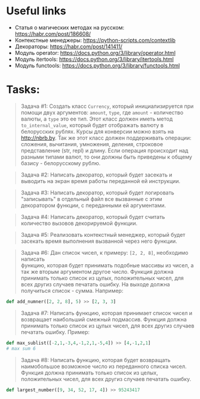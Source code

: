 # Useful links

* Статья о магических методах на русском: https://habr.com/post/186608/
* Контекстные менеджеры: https://python-scripts.com/contextlib
* Декораторы: https://habr.com/post/141411/
* Модуль operator: https://docs.python.org/3/library/operator.html
* Модуль itertools: https://docs.python.org/3/library/itertools.html
* Модуль functools: https://docs.python.org/3/library/functools.html


# Tasks:

> Задача #1: Создать класс `Currency`, который инициализируется при помощи двух
аргументов: `amount`, `type`, где `amount` - количество валюты, а `type` это 
ее тип. Этот класс должен иметь метод `to_internal_value`, который будет 
отображать валюту в белорусских рублях. Курсы для конверсии можно взять на 
http://nbrb.by. Так же этот класс должен поддерживать операции: сложения, 
вычитания, умножения, деления, строковое представление (str, repl) и длину. 
Если операция происходит над разными типами валют, то они должны быть приведены 
к общему базису - белорусскому рублю.

> Задача #2: Написать декоратор, который будет засекать и выводить на экран
время работы переданной ей инструкции. 

> Задача #3: Написать декоратор, который будет логировать "записывать" в 
отдельный файл все вызванные с этим декоратором функции, с переданными ей 
аргументами.

> Задача #4: Написать декоратор, который будет считать количество вызовов 
декорируемой функции.

> Задача #5: Реализовать контекстный менеджер, который будет засекать время 
выполнения вызванной через него функции.

> Задача #6: Дан список чисел, к примеру: `[2, 2, 8]`, необходимо написать \
функцию, которая будет принимать подобные массивы из чисел, а так же вторым 
аргументом другое число. Функция должна принимать только список из цулых, 
положительных чисел, для всех другиз случаев печатать ошибку. На выходе должна 
получиться список - сумма. Например:
```python
def add_numner([2, 2, 8], 5) >> [2, 3, 3]
```

> Задача #7: Написать функцию, которая принимает список чисел и возвращает 
наибольший смежный подмассив. Функция должна принимать только список из 
цулых чисел, для всех другиз случаев печатать ошибку. Пример:
```python
def max_sublist([-2,1,-3,4,-1,2,1,-5,4]) >> [4,-1,2,1]
# max sum 6
```

> Задача #8: Написать функцию, которая будет возвращать наимобольшое возможное
число из переданного списка чисел. Функция должна принимать только список из 
целых, положительных чисел, для всех другиз случаев печатать ошибку.
```python
def largest_number([9, 34, 52, 17, 4]) >> 95243417
```
